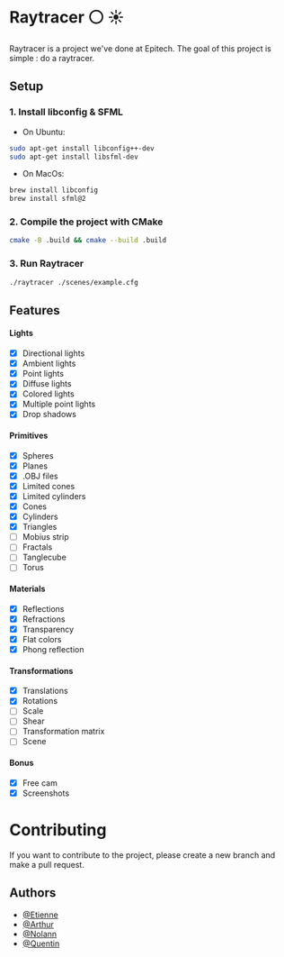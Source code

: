 # Raytracer :white_circle: :sunny:

Raytracer is a project we've done at Epitech. The goal of this project is simple : do a raytracer.

## Setup 

### 1. Install libconfig & SFML

- On Ubuntu:

```bash
sudo apt-get install libconfig++-dev
sudo apt-get install libsfml-dev
```

- On MacOs:

```bash
brew install libconfig
brew install sfml@2 
```

### 2. Compile the project with CMake 
```bash
cmake -B .build && cmake --build .build
```

### 3. Run Raytracer
```bash
./raytracer ./scenes/example.cfg
```

## Features

#### Lights

- [x] Directional lights
- [x] Ambient lights
- [x] Point lights
- [x] Diffuse lights
- [x] Colored lights
- [x] Multiple point lights
- [x] Drop shadows

#### Primitives

- [x] Spheres
- [x] Planes 
- [x] .OBJ files
- [x] Limited cones 
- [x] Limited cylinders 
- [x] Cones 
- [x] Cylinders 
- [x] Triangles
- [ ] Mobius strip 
- [ ] Fractals
- [ ] Tanglecube
- [ ] Torus

#### Materials

- [x] Reflections
- [x] Refractions
- [x] Transparency
- [x] Flat colors 
- [x] Phong reflection

#### Transformations

- [x] Translations
- [x] Rotations
- [ ] Scale
- [ ] Shear 
- [ ] Transformation matrix 
- [ ] Scene 

#### Bonus

- [x] Free cam
- [x] Screenshots

# Contributing

If you want to contribute to the project, please create a new branch and make a pull request.

## Authors
- [@Etienne](https://github.com/Etiennelbre)
- [@Arthur](https://github.com/ZifFiji)
- [@Nolann](https://github.com/MelmanC)
- [@Quentin](https://github.com/quentin-lpr)
